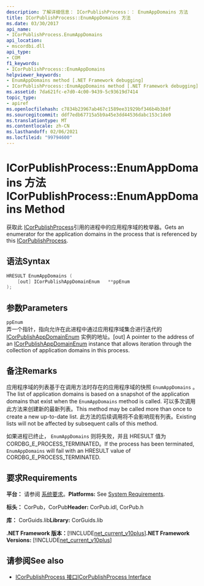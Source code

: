 ```yaml
---
description: 了解详细信息： ICorPublishProcess：： EnumAppDomains 方法
title: ICorPublishProcess::EnumAppDomains 方法
ms.date: 03/30/2017
api_name:
- ICorPublishProcess.EnumAppDomains
api_location:
- mscordbi.dll
api_type:
- COM
f1_keywords:
- ICorPublishProcess::EnumAppDomains
helpviewer_keywords:
- EnumAppDomains method [.NET Framework debugging]
- ICorPublishProcess::EnumAppDomains method [.NET Framework debugging]
ms.assetid: 7da621fc-e7d0-4c00-9439-5c93619d7414
topic_type:
- apiref
ms.openlocfilehash: c7834b23967ab467c1589ee31929bf346b4b3b8f
ms.sourcegitcommit: ddf7edb67715a5b9a45e3dd44536dabc153c1de0
ms.translationtype: MT
ms.contentlocale: zh-CN
ms.lasthandoff: 02/06/2021
ms.locfileid: "99794600"
---
```

# <a name="icorpublishprocessenumappdomains-method"></a><span data-ttu-id="df2dc-103">ICorPublishProcess::EnumAppDomains 方法</span><span class="sxs-lookup"><span data-stu-id="df2dc-103">ICorPublishProcess::EnumAppDomains Method</span></span>

<span data-ttu-id="df2dc-104">获取此 [ICorPublishProcess](icorpublishprocess-interface.md)引用的进程中的应用程序域的枚举器。</span><span class="sxs-lookup"><span data-stu-id="df2dc-104">Gets an enumerator for the application domains in the process that is referenced by this [ICorPublishProcess](icorpublishprocess-interface.md).</span></span>  
  
## <a name="syntax"></a><span data-ttu-id="df2dc-105">语法</span><span class="sxs-lookup"><span data-stu-id="df2dc-105">Syntax</span></span>  
  
```cpp  
HRESULT EnumAppDomains (  
    [out] ICorPublishAppDomainEnum   **ppEnum  
);  
```  
  
## <a name="parameters"></a><span data-ttu-id="df2dc-106">参数</span><span class="sxs-lookup"><span data-stu-id="df2dc-106">Parameters</span></span>  

 `ppEnum`  
 <span data-ttu-id="df2dc-107">弄一个指针，指向允许在此进程中通过应用程序域集合进行迭代的 [ICorPublishAppDomainEnum](icorpublishappdomainenum-interface.md) 实例的地址。</span><span class="sxs-lookup"><span data-stu-id="df2dc-107">[out] A pointer to the address of an [ICorPublishAppDomainEnum](icorpublishappdomainenum-interface.md) instance that allows iteration through the collection of application domains in this process.</span></span>  
  
## <a name="remarks"></a><span data-ttu-id="df2dc-108">备注</span><span class="sxs-lookup"><span data-stu-id="df2dc-108">Remarks</span></span>  

 <span data-ttu-id="df2dc-109">应用程序域的列表基于在调用方法时存在的应用程序域的快照 `EnumAppDomains` 。</span><span class="sxs-lookup"><span data-stu-id="df2dc-109">The list of application domains is based on a snapshot of the application domains that exist when the `EnumAppDomains` method is called.</span></span> <span data-ttu-id="df2dc-110">可以多次调用此方法来创建新的最新列表。</span><span class="sxs-lookup"><span data-stu-id="df2dc-110">This method may be called more than once to create a new up-to-date list.</span></span> <span data-ttu-id="df2dc-111">此方法的后续调用将不会影响现有列表。</span><span class="sxs-lookup"><span data-stu-id="df2dc-111">Existing lists will not be affected by subsequent calls of this method.</span></span>  
  
 <span data-ttu-id="df2dc-112">如果进程已终止， `EnumAppDomains` 则将失败，并且 HRESULT 值为 CORDBG_E_PROCESS_TERMINATED。</span><span class="sxs-lookup"><span data-stu-id="df2dc-112">If the process has been terminated, `EnumAppDomains` will fail with an HRESULT value of CORDBG_E_PROCESS_TERMINATED.</span></span>  
  
## <a name="requirements"></a><span data-ttu-id="df2dc-113">要求</span><span class="sxs-lookup"><span data-stu-id="df2dc-113">Requirements</span></span>  

 <span data-ttu-id="df2dc-114">**平台：** 请参阅 [系统要求](../../get-started/system-requirements.md)。</span><span class="sxs-lookup"><span data-stu-id="df2dc-114">**Platforms:** See [System Requirements](../../get-started/system-requirements.md).</span></span>  
  
 <span data-ttu-id="df2dc-115">**标头：** CorPub，CorPub</span><span class="sxs-lookup"><span data-stu-id="df2dc-115">**Header:** CorPub.idl, CorPub.h</span></span>  
  
 <span data-ttu-id="df2dc-116">**库：** CorGuids.lib</span><span class="sxs-lookup"><span data-stu-id="df2dc-116">**Library:** CorGuids.lib</span></span>  
  
 <span data-ttu-id="df2dc-117">**.NET Framework 版本：**[!INCLUDE[net_current_v10plus](../../../../includes/net-current-v10plus-md.md)]</span><span class="sxs-lookup"><span data-stu-id="df2dc-117">**.NET Framework Versions:** [!INCLUDE[net_current_v10plus](../../../../includes/net-current-v10plus-md.md)]</span></span>  
  
## <a name="see-also"></a><span data-ttu-id="df2dc-118">请参阅</span><span class="sxs-lookup"><span data-stu-id="df2dc-118">See also</span></span>

- [<span data-ttu-id="df2dc-119">ICorPublishProcess 接口</span><span class="sxs-lookup"><span data-stu-id="df2dc-119">ICorPublishProcess Interface</span></span>](icorpublishprocess-interface.md)

